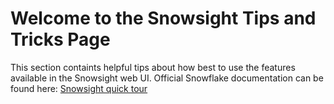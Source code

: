 # Welcome to the Snowsight Tips and Tricks Page

This section containts helpful tips about how best to use the features available in the Snowsight web UI. Official Snowflake documentation can be found here: [Snowsight quick tour](https://docs.snowflake.com/en/user-guide/ui-snowsight-quick-tour)

